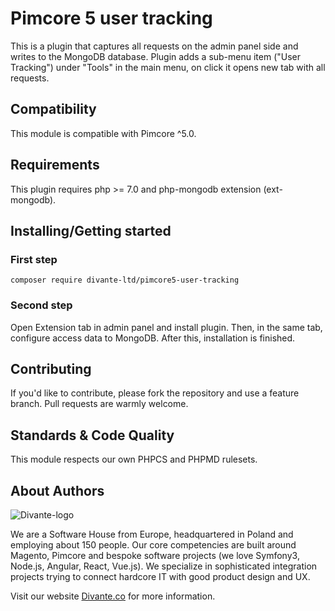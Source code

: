 # Pimcore 5 user tracking

This is a plugin that captures all requests on the admin panel side and writes to the MongoDB database. Plugin adds a sub-menu item ("User Tracking") under "Tools" in the main menu, on click it opens new tab with all requests.

## Compatibility
This module is compatible with Pimcore ^5.0.

## Requirements
This plugin requires php >= 7.0 and php-mongodb extension (ext-mongodb).

## Installing/Getting started
### First step
```
composer require divante-ltd/pimcore5-user-tracking
```
### Second step
Open Extension tab in admin panel and install plugin. Then, in the same tab, configure access data to MongoDB. After this, installation is finished.

## Contributing
If you'd like to contribute, please fork the repository and use a feature branch. Pull requests are warmly welcome.

## Standards & Code Quality
This module respects our own PHPCS and PHPMD rulesets.

## About Authors
![Divante-logo](http://divante.co///logo_1.png "Divante")

We are a Software House from Europe, headquartered in Poland and employing about 150 people. Our core competencies are built around Magento, Pimcore and bespoke software projects (we love Symfony3, Node.js, Angular, React, Vue.js). We specialize in sophisticated integration projects trying to connect hardcore IT with good product design and UX.

Visit our website [Divante.co](https://divante.co/ "Divante.co") for more information.
